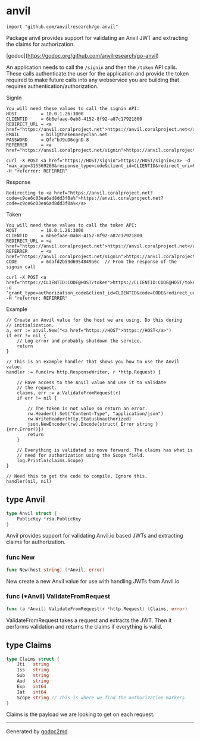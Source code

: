 
# anvil
    import "github.com/anvilresearch/go-anvil"

Package anvil provides support for validating an Anvil JWT and extracting
the claims for authorization.

[godoc](<a href="https://godoc.org/github.com/anvilresearch/go-anvil">https://godoc.org/github.com/anvilresearch/go-anvil</a>)

An application needs to call the `/signin` and then the `/token` API calls.
These calls authenticate the user for the application and provide the token
required to make future calls into any webservice you are building that
requires authentication/authorization.

SignIn


	You will need these values to call the signin API:
	HOST         = 10.0.1.26:3000
	CLIENTID     = 6b6efaae-0ab8-4152-8f92-a87c17921800
	REDIRECT_URL = <a href="https://anvil.coralproject.net">https://anvil.coralproject.net</a>
	EMAIL        = bill@thekennedyclan.net
	PASSWORD     = Qfe^bJ9uD6cgnD-8
	REFERRER     = <a href="https://anvil.coralproject.net/signin">https://anvil.coralproject.net/signin</a>
	
	curl -X POST <a href="https://HOST/signin">https://HOST/signin</a> -d 'max_age=315569260&response_type=code&client_id=CLIENTID&redirect_uri=REDIRECT_URL&scope=openid%20profile%20email%20realm&provider=password&email=EMAIL&password=PASSWORD -H "referrer: REFERRER"

Response


	Redirecting to <a href="https://anvil.coralproject.net?code=c9ce6c03ea6ad8dd3f0a%">https://anvil.coralproject.net?code=c9ce6c03ea6ad8dd3f0a%</a>

Token


	You will need these values to call the token API:
	HOST         = 10.0.1.26:3000
	CLIENTID     = 6b6efaae-0ab8-4152-8f92-a87c17921800
	REDIRECT_URL = <a href="https://anvil.coralproject.net">https://anvil.coralproject.net</a>
	REFERRER     = <a href="https://anvil.coralproject.net/signin">https://anvil.coralproject.net/signin</a>
	CODE         = 6dafd2b59d6954849a6c  // From the response of the signin call
	
	curl -X POST <a href="https://CLIENTID:CODE@HOST/token">https://CLIENTID:CODE@HOST/token</a> -d 'grant_type=authorization_code&client_id=CLIENTID&code=CODE&redirect_uri=REDIRECT_URL' -H "referrer: REFERRER"

Example


	// Create an Anvil value for the host we are using. Do this during
	// initialization.
	a, err := anvil.New("<a href="https://HOST">https://HOST</a>")
	if err != nil {
	    // Log error and probably shutdown the service.
	    return
	}
	
	// This is an example handler that shows you how to use the Anvil value.
	handler := func(rw http.ResponseWriter, r *http.Request) {
	
	    // Have access to the Anvil value and use it to validate
	    // the request.
	    claims, err := a.ValidateFromRequest(r)
	    if err != nil {
	
	        // The token is not value so return an error.
	        rw.Header().Set("Content-Type", "application/json")
	        rw.WriteHeader(http.StatusUnauthorized)
	        json.NewEncoder(rw).Encode(struct{ Error string }{err.Error()})
	        return
	    }
	
	    // Everything is validated so move forward. The claims has what is
	    // need for authorization using the Scope field.
	    log.Println(claims.Scope)
	}
	
	// Need this to get the code to compile. Ignore this.
	handler(nil, nil)







## type Anvil
``` go
type Anvil struct {
    PublicKey *rsa.PublicKey
}
```
Anvil provides support for validating Anvil.io based JWTs and extracting
claims for authorization.









### func New
``` go
func New(host string) (*Anvil, error)
```
New create a new Anvil value for use with handling JWTs from Anvil.io




### func (\*Anvil) ValidateFromRequest
``` go
func (a *Anvil) ValidateFromRequest(r *http.Request) (Claims, error)
```
ValidateFromRequest takes a request and extracts the JWT. Then it performs
validation and returns the claims if everything is valid.



## type Claims
``` go
type Claims struct {
    Jti   string
    Iss   string
    Sub   string
    Aud   string
    Exp   int64
    Iat   int64
    Scope string // This is where we find the authorization markers.
}
```
Claims is the payload we are looking to get on each request.

















- - -
Generated by [godoc2md](http://godoc.org/github.com/davecheney/godoc2md)
